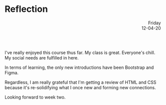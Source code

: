# Reflection

<div style="text-align: right">Friday<br/>12-04-20</div>

<br/><br/>

I've really enjoyed this course thus far. My class is great. Everyone's chill. My social needs are fulfilled in here.

In terms of learning, the only new introductions have been Bootstrap and Figma. 

Regardless, I am really grateful that I'm getting a review of HTML and CSS because it's re-solidifying what I once new and forming new connections.

Looking forward to week two.